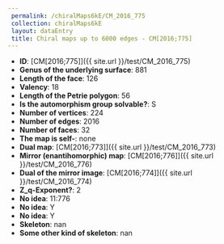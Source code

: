 ```yaml
--- 
 permalink: /chiralMaps6kE/CM_2016_775 
 collection: chiralMaps6kE
 layout: dataEntry
 title: Chiral maps up to 6000 edges - CM[2016;775]
---
```


- **ID**: [CM[2016;775]]({{ site.url }}/test/CM_2016_775)
- **Genus of the underlying surface**: 881
- **Length of the face**: 126
- **Valency**: 18
- **Length of the Petrie polygon**: 56
- **Is the automorphism group solvable?**: S
- **Number of vertices**: 224
- **Number of edges**: 2016
- **Number of faces**: 32
- **The map is self-**: none
- **Dual map**: [CM[2016;773]]({{ site.url }}/test/CM_2016_773)
- **Mirror (enantihomorphic) map**: [CM[2016;776]]({{ site.url }}/test/CM_2016_776)
- **Dual of the mirror image**: [CM[2016;774]]({{ site.url }}/test/CM_2016_774)
- **Z_q-Exponent?**: 2
- **No idea**:  11:776
- **No idea**: Y
- **No idea**: Y
- **Skeleton**: nan
- **Some other kind of skeleton**: nan
